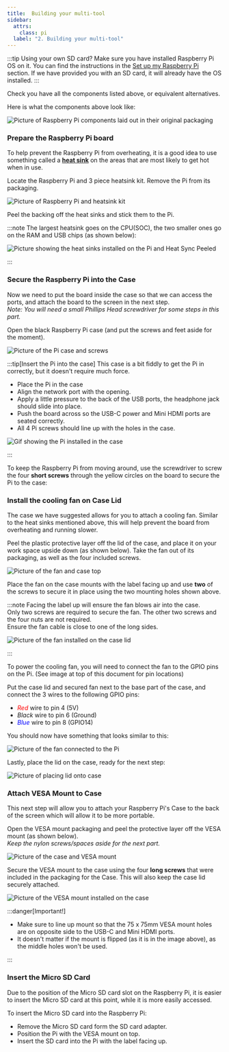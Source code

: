 ```yaml
---
title:  Building your multi-tool
sidebar:
  attrs:
    class: pi
  label: "2. Building your multi-tool"
---
```


:::tip
Using your own SD card? Make sure you have installed Raspberry Pi OS on it. You can find the instructions in the [Set up my Raspberry Pi](/book/part-0-getting-started/2-computer-use/0-installation/2-3-setup-pi) section.
If we have provided you with an SD card, it will already have the OS installed.
:::

Check you have all the components listed above, or equivalent alternatives.

Here is what the components above look like:

![Picture of Raspberry Pi components laid out in their original packaging](./src/assets/images/Pi-Computer/AllComponets.jpg)

### Prepare the Raspberry Pi board

To help prevent the Raspberry Pi from overheating, it is a good idea to use something called a [**heat sink**](https://en.wikipedia.org/wiki/Heat_sink) on the areas that are most likely to get hot when in use.

Locate the Raspberry Pi and 3 piece heatsink kit. Remove the Pi from its packaging.

![Picture of Raspberry Pi and heatsink kit](./src/assets/images/Pi-Computer/Pi_Heatsink.jpg)

Peel the backing off the heat sinks and stick them to the Pi.

:::note
The largest heatsink goes on the CPU(SOC), the two smaller ones go on the RAM and USB chips (as shown below):

![Picture showing the heat sinks installed on the Pi and Heat Sync Peeled](./src/assets/images/Pi-Computer/PiHeatsinkPeelInstalled.jpg)

:::

### Secure the Raspberry Pi into the Case

Now we need to put the board inside the case so that we can access the ports, and attach the board to the screen in the next step.  
_Note: You will need a small Phillips Head screwdriver for some steps in this part._

Open the black Raspberry Pi case (and put the screws and feet aside for the moment).

![Picture of the Pi case and screws](./src/assets/images/Pi-Computer/PiandCase.jpg)

:::tip[Insert the Pi into the case]
This case is a bit fiddly to get the Pi in correctly, but it doesn't require much force.

- Place the Pi in the case
- Align the network port with the opening.
- Apply a little pressure to the back of the USB ports, the headphone jack should slide into place.
- Push the board across so the USB-C power and Mini HDMI ports are seated correctly.
- All 4 Pi screws should line up with the holes in the case.

![Gif showing the Pi installed in the case](./src/assets/gifs/pi-computer/PiCaseInstall.gif)

:::

To keep the Raspberry Pi from moving around, use the screwdriver to screw the four **short screws** through the yellow circles on the board to secure the Pi to the case:

<MySwiper client:only height="" images={Swiper1}></MySwiper>

### Install the cooling fan on Case Lid

The case we have suggested allows for you to attach a cooling fan. Similar to the heat sinks mentioned above, this will help prevent the board from overheating and running slower.

Peel the plastic protective layer off the lid of the case, and place it on your work space upside down (as shown below). Take the fan out of its packaging, as well as the four included screws.

![Picture of the fan and case top](./src/assets/images/Pi-Computer/CaseTopFan.jpg)

Place the fan on the case mounts with the label facing up and use **two** of the screws to secure it in place using the two mounting holes shown above.

:::note
Facing the label up will ensure the fan blows air into the case.  
Only two screws are required to secure the fan. The other two screws and the four nuts are not required.  
Ensure the fan cable is close to one of the long sides.

![Picture of the fan installed on the case lid](./src/assets/images/Pi-Computer/FanInstalled.jpg)

:::

To power the cooling fan, you will need to connect the fan to the GPIO pins on the Pi. (See image at top of this document for pin locations)

Put the case lid and secured fan next to the base part of the case, and connect the 3 wires to the following GPIO pins:

- <span style="color:red">_Red_</span> wire to pin 4 (5V)
- _Black_ wire to pin 6 (Ground)
- <span style="color:blue">_Blue_</span> wire to pin 8 (GPIO14)

You should now have something that looks similar to this:

![Picture of the fan connected to the Pi](./src/assets/images/Pi-Computer/FanConnected.jpg)

Lastly, place the lid on the case, ready for the next step:

![Picture of placing lid onto case](./src/assets/images/Pi-Computer/CaseLid.png)

### Attach VESA Mount to Case

This next step will allow you to attach your Raspberry Pi's Case to the back of the screen which will allow it to be more portable.

Open the VESA mount packaging and peel the protective layer off the VESA mount (as shown below).  
_Keep the nylon screws/spaces aside for the next part._

![Picture of the case and VESA mount](./src/assets/images/Pi-Computer/VESAMountUnWrap.png)

Secure the VESA mount to the case using the four **long screws** that were included in the packaging for the Case. This will also keep the case lid securely attached.

![Picture of the VESA mount installed on the case](./src/assets/images/Pi-Computer/VESAMountScrews.jpg)

:::danger[Important!]

- Make sure to line up mount so that the 75 x 75mm VESA mount holes are on opposite side to the USB-C and Mini HDMI ports.
- It doesn't matter if the mount is flipped (as it is in the image above), as the middle holes won't be used.

:::

### Insert the Micro SD Card

Due to the position of the Micro SD card slot on the Raspberry Pi, it is easier to insert the Micro SD card at this point, while it is more easily accessed.

To insert the Micro SD card into the Raspberry Pi:

- Remove the Micro SD card form the SD card adapter.
- Position the Pi with the VESA mount on top.
- Insert the SD card into the Pi with the label facing up.

<MySwiper client:only height="" images={Swiper2}></MySwiper>